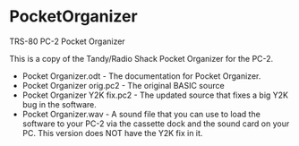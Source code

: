 # PocketOrganizer
TRS-80 PC-2 Pocket Organizer

This is a copy of the Tandy/Radio Shack Pocket Organizer for the PC-2.

* Pocket Organizer.odt - The documentation for Pocket Organizer.
* Pocket Organizer orig.pc2 - The original BASIC source
* Pocket Organizer Y2K fix.pc2 - The updated source that fixes a big Y2K bug in the software.
* Pocket Organizer.wav - A sound file that you can use to load the software to your PC-2 via the cassette dock and the sound card on your PC.  This version does NOT have the Y2K fix in it.

